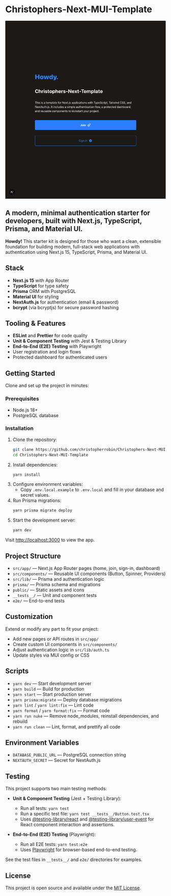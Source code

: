 # Christophers-Next-MUI-Template

![Howdy Preview](public/howdy.png)

## A modern, minimal authentication starter for developers, built with Next.js, TypeScript, Prisma, and Material UI.

**Howdy!** This starter kit is designed for those who want a clean, extensible foundation for building modern, full-stack web applications with authentication using Next.js 15, TypeScript, Prisma, and Material UI.

## Stack

- **Next.js 15** with App Router
- **TypeScript** for type safety
- **Prisma** ORM with PostgreSQL
- **Material UI** for styling
- **NextAuth.js** for authentication (email & password)
- **bcrypt** (via bcryptjs) for secure password hashing

## Tooling & Features

- **ESLint** and **Prettier** for code quality
- **Unit & Component Testing** with Jest & Testing Library
- **End-to-End (E2E) Testing** with Playwright
- User registration and login flows
- Protected dashboard for authenticated users

## Getting Started

Clone and set up the project in minutes:

### Prerequisites

- Node.js 18+
- PostgreSQL database

### Installation

1. Clone the repository:
   ```bash
   git clone https://github.com/christopherrobin/Christophers-Next-MUI-Template
   cd Christophers-Next-MUI-Template
   ```
2. Install dependencies:
   ```bash
   yarn install
   ```
3. Configure environment variables:
   - Copy `.env.local.example` to `.env.local` and fill in your database and secret values.
4. Run Prisma migrations:
   ```bash
   yarn prisma migrate deploy
   ```
5. Start the development server:
   ```bash
   yarn dev
   ```

Visit [http://localhost:3000](http://localhost:3000) to view the app.

## Project Structure

- `src/app/` — Next.js App Router pages (home, join, sign-in, dashboard)
- `src/components/` — Reusable UI components (Button, Spinner, Providers)
- `src/lib/` — Prisma and authentication logic
- `prisma/` — Prisma schema and migrations
- `public/` — Static assets and icons
- `__tests__/` — Unit and component tests
- `e2e/` — End-to-end tests

## Customization

Extend or modify any part to fit your project:

- Add new pages or API routes in `src/app/`
- Create custom UI components in `src/components/`
- Adjust authentication logic in `src/lib/auth.ts`
- Update styles via MUI config or CSS

## Scripts

- `yarn dev` — Start development server
- `yarn build` — Build for production
- `yarn start` — Start production server
- `yarn prisma:migrate` — Deploy database migrations
- `yarn lint` / `yarn lint:fix` — Lint code
- `yarn format` / `yarn format:fix` — Format code
- `yarn run nuke` — Remove node_modules, reinstall dependencies, and rebuild
- `yarn run clean` — Lint, format, and prettify all code

## Environment Variables

- `DATABASE_PUBLIC_URL` — PostgreSQL connection string
- `NEXTAUTH_SECRET` — Secret for NextAuth.js

## Testing

This project supports two main testing methods:

- **Unit & Component Testing** (Jest + Testing Library):

  - Run all tests: `yarn test`
  - Run a specific test file: `yarn test __tests__/Button.test.tsx`
  - Uses [@testing-library/react](https://testing-library.com/docs/react-testing-library/intro/) and [@testing-library/user-event](https://testing-library.com/docs/ecosystem-user-event/) for React component interaction and assertions.

- **End-to-End (E2E) Testing** (Playwright):
  - Run all E2E tests: `yarn test:e2e`
  - Uses [Playwright](https://playwright.dev/) for browser-based end-to-end testing.

See the test files in `__tests__/` and `e2e/` directories for examples.

## License

This project is open source and available under the [MIT License](LICENSE).
